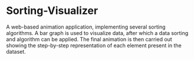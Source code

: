# Sorting-Visualizer
A web-based animation application, implementing several sorting algorithms. A bar graph is used to visualize data, after which a data sorting and algorithm can be applied. The final animation is then carried out showing the step-by-step representation of each element present in the dataset.

